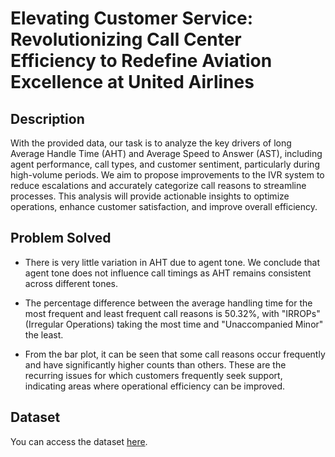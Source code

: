 
# Elevating Customer Service: Revolutionizing Call Center Efficiency to Redefine Aviation Excellence at United Airlines

## Description
With the provided data, our task is to analyze the key drivers of long Average Handle Time (AHT) and Average Speed to Answer (AST), including agent performance, call types, and customer sentiment, particularly during high-volume periods. We aim to propose improvements to the IVR system to reduce escalations and accurately categorize call reasons to streamline processes. This analysis will provide actionable insights to optimize operations, enhance customer satisfaction, and improve overall efficiency.

## Problem Solved

- There is very little variation in AHT due to agent tone. We conclude that agent tone does not influence call timings as AHT remains consistent across different tones.
  
- The percentage difference between the average handling time for the most frequent and least frequent call reasons is 50.32%, with "IRROPs" (Irregular Operations) taking the most time and "Unaccompanied Minor" the least.
  
- From the bar plot, it can be seen that some call reasons occur frequently and have significantly higher counts than others. These are the recurring issues for which customers frequently seek support, indicating areas where operational efficiency can be improved.

## Dataset
You can access the dataset [here](https://drive.google.com/drive/folders/1wMXd1NnqBuCSn14z4F0p-0OtpixefNnA?usp=sharing).
